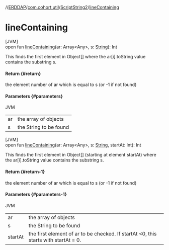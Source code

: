 //[ERDDAP](../../../index.md)/[com.cohort.util](../index.md)/[ScriptString2](index.md)/[lineContaining](line-containing.md)

# lineContaining

[JVM]\
open fun [lineContaining](line-containing.md)(ar: Array&lt;Any&gt;, s: [String](https://docs.oracle.com/en/java/javase/21/docs/api/java.base/java/lang/String.html)): Int

This finds the first element in Object[] where the ar[i].toString value contains the substring s.

#### Return {#return}

the element number of ar which is equal to s (or -1 if not found)

#### Parameters {#parameters}

JVM

| | |
|---|---|
| ar | the array of objects |
| s | the String to be found |

[JVM]\
open fun [lineContaining](line-containing.md)(ar: Array&lt;Any&gt;, s: [String](https://docs.oracle.com/en/java/javase/21/docs/api/java.base/java/lang/String.html), startAt: Int): Int

This finds the first element in Object[] (starting at element startAt) where the ar[i].toString value contains the substring s.

#### Return {#return-1}

the element number of ar which is equal to s (or -1 if not found)

#### Parameters {#parameters-1}

JVM

| | |
|---|---|
| ar | the array of objects |
| s | the String to be found |
| startAt | the first element of ar to be checked. If startAt &lt;0, this starts with startAt = 0. |